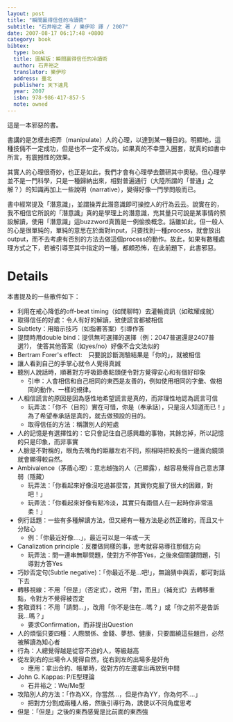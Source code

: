 ```yaml
---
layout: post
title: "瞬間贏得信任的冷讀術"
subtitle: "石井裕之 著 / 樂伊珍 譯 / 2007"
date: 2007-08-17 06:17:48 +0800
category: book
bibtex:
  type: book
  title: 圖解版：瞬間贏得信任的冷讀術
  author: 石井裕之
  translator: 樂伊珍
  address: 臺北
  publisher: 天下遠見
  year: 2007
  isbn: 978-986-417-857-5
  note: owned
---
```

這是一本邪惡的書。

書講的是怎樣去把弄（manipulate）人的心理，以達到某一種目的。明顯地，這種技倆不一定成功，但是也不一定不成功，如果真的不幸墮入圈套，就真的如書中所言，有震撼性的效果。

其實人的心理很奇妙，也正是如此，我們才會有心理學去鑽研其中奧秘。但心理學並不是一門科學，只是一種歸納出來，相對普遍通行（大陸所謂的「普通」之解？）的知識再加上一些說明（narrative），變得好像一門學問般而已。

書中經常提及「潛意識」，並謂操弄此潛意識即可操控人的行為云云。說實在的，我不相信它所說的「潛意識」真的是學理上的潛意識，充其量只可說是某事情的預設解讀，使用「潛意識」這buzzword真箇是一例偷換概念。話雖如此，但一般人的心是很單純的，單純的意思在於面對input，只要找到一種process，就會放出output，而不去考慮有否別的方法去做這個process的動作。故此，如果有數種處理方式之下，若被引導至其中指定的一種，都頗恐怖，在此前題下，此書邪惡。

# Details

本書提及的一些散件如下：

  - 利用在戒心降低的off-beat timing（如閒聊時）去灌輸資訊（如眩耀成就）
  - 取得信任的好處：令人有好的解讀，致使謊言都被相信
  - Subtlety：用暗示技巧（如指著答案）引導作答
  - 提問時用double bind：提供無可選擇的選擇（例：2047普選還是2407普選?)，
    使答其他答案（如yes/no）好像不合文法似的
  - Bertram Forer's effect:　只要說診斷測驗結果是「你的」，就被相信
  - 讓人看到自己的手掌心就令人覺得真誠
  - 聽別人說話時，順著對方呼吸節奏點頭便令對方覺得安心和有個好印象
    - 引申：人會相信和自己相同的東西是友善的，例如使用相同的字彙、做相同的動作、一樣的規律。
  - 人相信謊言的原因是因為感性地希望謊言是真的，而非理性地認為謊言可信
    - 玩弄法：「你不（目的）實在可惜，你是（奉承話），只是沒人知道而已！」為了希望奉承話是真的，就去做預設的目的。
    - 取得信任的方法：稱讚別人的短處
  - 人的記憶是有選擇性的：它只會記住自己感興趣的事物，其餘忘掉，所以記憶的只是印象，而非事實
  - 人臉是不對稱的，眼角去嘴角的距離左右不同，照相時把較長的一邊面向鏡頭就會顯得較自然。
  - Ambivalence（茅盾心理）：意志越強的人（己顯露），越容易覺得自己意志薄弱（隱藏）
    - 玩弄法：「你看起來好像沒吃過甚麼苦，其實你克服了很大的困難，對吧！」
    - 玩弄法：「你看起來好像有點冷淡，其實只有兩個人在一起時你非常溫柔！」
  - 例行話題：一些有多種解讀方法，但又總有一種方法是必然正確的，而且又十分貼心
    - 例：「你最近好像....」，最近可以是一年或一天
  - Canalization principle：反覆做同樣的事，思考就容易導往那個方向
    - 玩弄法：問一連串無聊問題，使對方不停答Yes，之後來個關鍵問題，引導對方答Yes
  - 巧妙否定句(Subtle negative)：「你最近不是...吧!」，無論猜中與否，都可對話下去
  - 轉移視線：不用「但是」（否定式），改用「對，而且」（補充式）去轉移重點，令對方不覺得被否定
  - 套取資料：不用「請問...」，改用「你不是住在...嗎？」或「你之前不是告訴我...嗎？」
    - 要求Confirmation，而非提出Question
  - 人的煩惱只要四種：人際關係、金錢、夢想、健康，只要圍繞這些題目，必然被解讀為知心者
  - 行為：人總覺得越是從容不迫的人，等級越高
  - 從左到右的出場令人覺得自然，從右到左的出場多是奸角
    - 應用：拿出合約、帳單時，從對方的左邊拿出再放到中間
  - John G. Kappas: P/E型理論
    - 石井裕之：We/Me型
  - 攻陷別人的方法：「作為XX，你當然...，但是作為YY，你為何不....」
    - 把對方分割成兩種人格，然後引導行為，誘使以不同角度思考
  - 但是：「但是」之後的東西感覺是比前面的東西強
